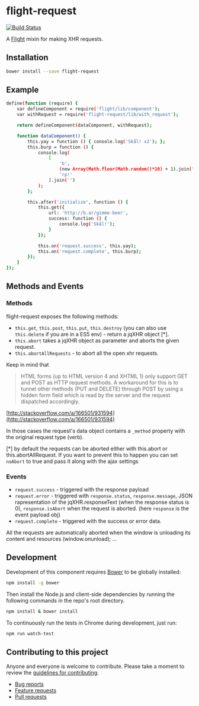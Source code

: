 # flight-request

[![Build Status](https://secure.travis-ci.org/giuseppegurgone/flight-request.png)](http://travis-ci.org/giuseppegurgone/flight-request)

A [Flight](https://github.com/flightjs/flight) mixin for making XHR requests.

## Installation

```bash
bower install --save flight-request
```

## Example
```bash
define(function (require) {
	var defineComponent = require('flight/lib/component');
  	var withRequest = require('flight-request/lib/with_request');

	return defineComponent(dataComponent, withRequest);

	function dataComponent() {
		this.yay = function () { console.log('Skål! x2'); };
		this.burp = function () { 
			console.log(
				[
					'b', 
					(new Array(Math.floor(Math.random()*10) + 1).join("u")), 
					'rp!'
				].join('')
			); 
		};

		this.after('initialize', function () {
			this.get({
				url: 'http://b.ar/gimme-beer',
				success: function () {
					console.log('Skål!');
				}
			});

			this.on('request.success', this.yay);
			this.on('request.complete', this.burp);
		});
	}
});
```

## Methods and Events
### Methods
flight-request exposes the following methods:

* `this.get`, `this.post`, `this.put`, `this.destroy` (you can also use `this.delete` if you are in a ES5 env) - return a jqXHR object [*].
* `this.abort` takes a jqXHR object as parameter and aborts the given request.
* `this.abortAllRequests` - to abort all the open xhr requests.

Keep in mind that
<blockquote>HTML forms (up to HTML version 4 and XHTML 1) only support GET and POST as HTTP request methods. 
A workaround for this is to tunnel other methods (PUT and DELETE) through POST by using a hidden form field 
which is read by the server and the request dispatched accordingly.</blockquote>

[http://stackoverflow.com/a/166501/931594](http://stackoverflow.com/a/166501/931594)

In those cases the request's data object contains a `_method` property with the original request type (verb).

[*] by default the requests can be aborted either with this.abort or this.abortAllRequest. If you want to prevent this to happen you can set `noAbort` to true and pass it along with the ajax settings
### Events
* `request.success` - triggered with the response payload 
* `request.error`  - triggered with `response.status`, `response.message`, JSON rapresentation of the jqXHR.responseText (when the response status is 0), `response.ìsAbort` when the request is aborted. (here `response` is the event payload obj)
* `request.complete` - triggered with the success or error data.

All the requests are automatically aborted when the window is unloading its content and resources (window.onunload);
…

## Development

Development of this component requires [Bower](http://bower.io) to be globally
installed:

```bash
npm install -g bower
```

Then install the Node.js and client-side dependencies by running the following
commands in the repo's root directory.

```bash
npm install & bower install
```

To continuously run the tests in Chrome during development, just run:

```bash
npm run watch-test
```

## Contributing to this project

Anyone and everyone is welcome to contribute. Please take a moment to
review the [guidelines for contributing](CONTRIBUTING.md).

* [Bug reports](CONTRIBUTING.md#bugs)
* [Feature requests](CONTRIBUTING.md#features)
* [Pull requests](CONTRIBUTING.md#pull-requests)
